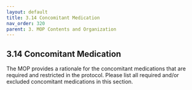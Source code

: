 ```yaml
---
layout: default
title: 3.14 Concomitant Medication
nav_order: 320
parent: 3. MOP Contents and Organization
---
```


## 3.14 Concomitant Medication

The MOP provides a rationale for the concomitant medications that are
required and restricted in the protocol. Please list all required and/or
excluded concomitant medications in this section.

